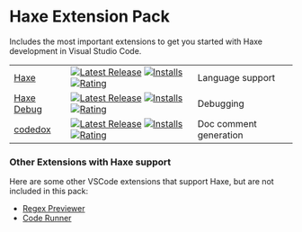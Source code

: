 # Haxe Extension Pack

Includes the most important extensions to get you started with Haxe development in Visual Studio Code.

|              |         |         |
|--------------|---------|---------|
| [Haxe](https://marketplace.visualstudio.com/items?itemName=nadako.vshaxe) | [![Latest Release](https://vsmarketplacebadge.apphb.com/version-short/nadako.vshaxe.svg)](https://marketplace.visualstudio.com/items?itemName=nadako.vshaxe) [![Installs](https://vsmarketplacebadge.apphb.com/installs/nadako.vshaxe.svg)](https://marketplace.visualstudio.com/items?itemName=nadako.vshaxe) [![Rating](https://vsmarketplacebadge.apphb.com/rating-short/nadako.vshaxe.svg)](https://marketplace.visualstudio.com/items?itemName=nadako.vshaxe) | Language support
| [Haxe Debug](https://marketplace.visualstudio.com/items?itemName=vshaxe.haxe-debug) | [![Latest Release](https://vsmarketplacebadge.apphb.com/version-short/vshaxe.haxe-debug.svg)](https://marketplace.visualstudio.com/items?itemName=vshaxe.haxe-debug) [![Installs](https://vsmarketplacebadge.apphb.com/installs/vshaxe.haxe-debug.svg)](https://marketplace.visualstudio.com/items?itemName=vshaxe.haxe-debug) [![Rating](https://vsmarketplacebadge.apphb.com/rating-short/vshaxe.haxe-debug.svg)](https://marketplace.visualstudio.com/items?itemName=vshaxe.haxe-debug) | Debugging |
| [codedox](https://marketplace.visualstudio.com/items?itemName=wiggin77.codedox) | [![Latest Release](https://vsmarketplacebadge.apphb.com/version-short/wiggin77.codedox.svg)](https://marketplace.visualstudio.com/items?itemName=wiggin77.codedox) [![Installs](https://vsmarketplacebadge.apphb.com/installs/wiggin77.codedox.svg)](https://marketplace.visualstudio.com/items?itemName=wiggin77.codedox) [![Rating](https://vsmarketplacebadge.apphb.com/rating-short/wiggin77.codedox.svg)](https://marketplace.visualstudio.com/items?itemName=wiggin77.codedox) | Doc comment generation |


### Other Extensions with Haxe support

Here are some other VSCode extensions that support Haxe, but are not included in this pack:

- [Regex Previewer](https://marketplace.visualstudio.com/items?itemName=chrmarti.regex)
- [Code Runner](https://marketplace.visualstudio.com/items?itemName=formulahendry.code-runner)